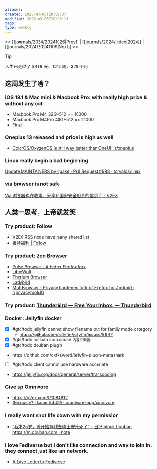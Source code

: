 ```yaml
---
aliases: 
created: 2025-03-05T20:02:37
modified: 2025-03-05T20:10:11
tags: 
type: weekly
---
```


<< [[journals/2024/20241026|Prev]] | [[journals/2024/index|2024]] | [[journals/2024/20241109|Next]] >>

> [!tip]
> 人生已走过了 8488 天、1212 周、278 个月

## 这周发生了啥？

### iOS 18.1 & Mac mini & Macbook Pro: with really high price & without any cut
- Macbook Pro M4 32G+512 == 16000
- Macbook Pro M4Pro 48G+512 == 21000
- Final

### Oneplus 13 released and price is high as well
- [ColorOS/OxygenOS is still way better than OneUI : r/oneplus](https://www.reddit.com/r/oneplus/comments/zrx5ss/colorosoxygenos_is_still_way_better_than_oneui/)

### Linux really begin a bad beginning

[Update MAINTAINERS by quake · Pull Request #988 · torvalds/linux](https://github.com/torvalds/linux/pull/988)

### via browser is not safe

[Via 浏览器也在收集、分享和国家安全相关的信息了 - V2EX](https://fast.v2ex.com/t/986655)

## 人类一思考，上帝就发笑

### Try product: Follow

- V2EX RSS node have many shared list
- [推特福利 | Follow](https://app.follow.is/list/62404975162634240)

### Try product: [Zen Browser](https://zen-browser.app/)

- [Pulse Browser - A better Firefox fork](https://pulsebrowser.app/)
- [LibreWolf](https://librewolf.net/)
- [Thorium Browser](https://thorium.rocks/)
- [Ladybird](https://ladybird.org/)
- [Mull Browser - Privacy hardened fork of Firefox for Android : r/privacytoolsIO](https://www.reddit.com/r/privacytoolsIO/comments/mhv7ip/mull_browser_privacy_hardened_fork_of_firefox_for/)

### Try product: [Thunderbird — Free Your Inbox. — Thunderbird](https://www.thunderbird.net/en-US/)

### Docker: Jellyfin docker
- [x] #gtd/todo jellyfin cannot show filename but for family mode category
    - https://github.com/jellyfin/jellyfin/issues/8947
- [x] #gtd/todo ios ban icon cause `内容拦截器`
- [x] #gtd/todo douban plugin
- https://github.com/cxfksword/jellyfin-plugin-metashark
- [ ] #gtd/todo client cannot use hardware accerlate
- https://jellyfin.org/docs/general/server/transcoding

### Give up Omnivore
- https://v2ex.com/t/1084812
- [Seriously? · Issue #4459 · omnivore-app/omnivore](https://github.com/omnivore-app/omnivore/issues/4459#issue-comment-box)

### I really want shut life down with my permission
- [“我才25岁，就开始存钱去瑞士安乐死了” - 日记 block Douban https://m.douban.com › note](https://m.douban.com/note/722702645/&ved=2ahUKEwi4m6-whqmJAxWhma8BHUUIEAQQFnoECCEQAQ&usg=AOvVaw1xHkpFecENTt00jngUSVAt)

### I love Fediverse but I don't like connection and way to join in. they connect just like lan network.
- [A Love Letter to Fediverse](https://www.v2ex.com/t/1015948#reply19)
